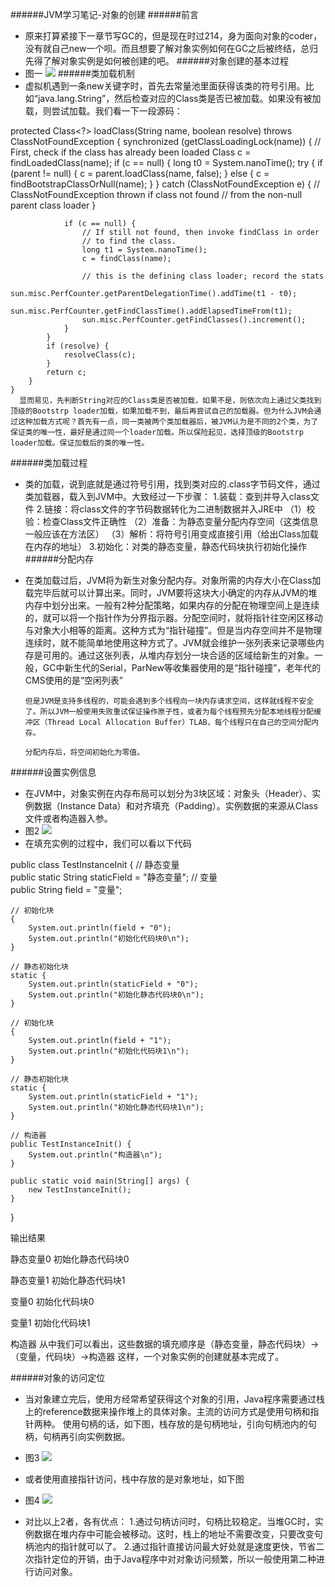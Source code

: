 ######JVM学习笔记-对象的创建
######前言
*  原来打算紧接下一章节写GC的，但是现在时过214，身为面向对象的coder，没有就自己new一个呗。而且想要了解对象实例如何在GC之后被终结，总归先得了解对象实例是如何被创建的吧。
######对象创建的基本过程
* 图一 ![](http://i.imgur.com/HsVwSnW.png)
######类加载机制
* 虚拟机遇到一条new关键字时，首先去常量池里面获得该类的符号引用。比如“java.lang.String”，然后检查对应的Class类是否已被加载。如果没有被加载，则尝试加载。我们看一下一段源码：

protected Class<?> loadClass(String name, boolean resolve)
        throws ClassNotFoundException
    {
        synchronized (getClassLoadingLock(name)) {
            // First, check if the class has already been loaded
            Class c = findLoadedClass(name);
            if (c == null) {
                long t0 = System.nanoTime();
                try {
                    if (parent != null) {
                        c = parent.loadClass(name, false);
                    } else {
                        c = findBootstrapClassOrNull(name);
                    }
                } catch (ClassNotFoundException e) {
                    // ClassNotFoundException thrown if class not found
                    // from the non-null parent class loader
                }

                if (c == null) {
                    // If still not found, then invoke findClass in order
                    // to find the class.
                    long t1 = System.nanoTime();
                    c = findClass(name);

                    // this is the defining class loader; record the stats
                    sun.misc.PerfCounter.getParentDelegationTime().addTime(t1 - t0);
                    sun.misc.PerfCounter.getFindClassTime().addElapsedTimeFrom(t1);
                    sun.misc.PerfCounter.getFindClasses().increment();
                }
            }
            if (resolve) {
                resolveClass(c);
            }
            return c;
        }
    }
      显而易见，先判断String对应的Class类是否被加载，如果不是，则依次向上通过父类找到顶级的Bootstrp loader加载，如果加载不到，最后再尝试自己的加载器。但为什么JVM会通过这种加载方式呢？首先有一点，同一类被两个类加载器后，被JVM认为是不同的2个类，为了保证类的唯一性，最好是通过同一个loader加载。所以保险起见，选择顶级的Bootstrp loader加载。保证加载后的类的唯一性。
######类加载过程
* 类的加载，说到底就是通过符号引用，找到类对应的.class字节码文件，通过类加载器，载入到JVM中。大致经过一下步骤：
      1.装载：查到并导入class文件
      2.链接：将class文件的字节码数据转化为二进制数据并入JRE中
        （1）校验：检查Class文件正确性
        （2）准备：为静态变量分配内存空间（这类信息一般应该在方法区）
        （3）解析：将符号引用变成直接引用（给出Class加载在内存的地址）
      3.初始化：对类的静态变量，静态代码块执行初始化操作
######分配内存
* 在类加载过后，JVM将为新生对象分配内存。对象所需的内存大小在Class加载完毕后就可以计算出来。同时，JVM要将这块大小确定的内存从JVM的堆内存中划分出来。一般有2种分配策略，如果内存的分配在物理空间上是连续的，就可以将一个指针作为分界指示器。分配空间时，就将指针往空闲区移动与对象大小相等的距离。这种方式为“指针碰撞”。但是当内存空间并不是物理连续时，就不能简单地使用这种方式了。JVM就会维护一张列表来记录哪些内存是可用的。通过这张列表，从堆内存划分一块合适的区域给新生的对象。一般，GC中新生代的Serial，ParNew等收集器使用的是“指针碰撞”，老年代的CMS使用的是“空闲列表”

      但是JVM是支持多线程的，可能会遇到多个线程向一块内存请求空间，这样就线程不安全了。所以JVM一般使用失败重试保证操作原子性，或者为每个线程预先分配本地线程分配缓冲区（Thread Local Allocation Buffer）TLAB，每个线程只在自己的空间分配内存。

      分配内存后，将空间初始化为零值。

######设置实例信息
* 在JVM中，对象实例在内存布局可以划分为3块区域：对象头（Header）、实例数据（Instance Data）和对齐填充（Padding）。实例数据的来源从Class文件或者构造器入参。
* 图2 ![](http://i.imgur.com/ogfzvlE.png)
* 在填充实例的过程中，我们可以看以下代码

public class TestInstanceInit {
    // 静态变量  
    public static String staticField = "静态变量";
    // 变量  
    public String        field       = "变量";

    // 初始化块  
    {
        System.out.println(field + "0");
        System.out.println("初始化代码块0\n");
    }

    // 静态初始化块  
    static {
        System.out.println(staticField + "0");
        System.out.println("初始化静态代码块0\n");
    }

    // 初始化块  
    {
        System.out.println(field + "1");
        System.out.println("初始化代码块1\n");
    }

    // 静态初始化块  
    static {
        System.out.println(staticField + "1");
        System.out.println("初始化静态代码块1\n");
    }

    // 构造器  
    public TestInstanceInit() {
        System.out.println("构造器\n");
    }

    public static void main(String[] args) {
        new TestInstanceInit();
    }
}

输出结果

静态变量0
初始化静态代码块0

静态变量1
初始化静态代码块1

变量0
初始化代码块0

变量1
初始化代码块1

构造器
从中我们可以看出，这些数据的填充顺序是（静态变量，静态代码块）->（变量，代码块）->构造器
这样，一个对象实例的创建就基本完成了。

######对象的访问定位
*  当对象建立完后，使用方经常希望获得这个对象的引用，Java程序需要通过栈上的reference数据来操作堆上的具体对象。主流的访问方式是使用句柄和指针两种。
      使用句柄的话，如下图，栈存放的是句柄地址，引向句柄池内的句柄，句柄再引向实例数据。

* 图3 ![](http://i.imgur.com/i9gd83W.png)
* 或者使用直接指针访问，栈中存放的是对象地址，如下图
* 图4 ![](http://i.imgur.com/lo52Ix7.png)
* 对比以上2者，各有优点：
    1.通过句柄访问时，句柄比较稳定。当堆GC时，实例数据在堆内存中可能会被移动。这时，栈上的地址不需要改变，只要改变句柄池内的指针就可以了。
    2.通过指针直接访问最大好处就是速度更快，节省二次指针定位的开销，由于Java程序中对对象访问频繁，所以一般使用第二种进行访问对象。
